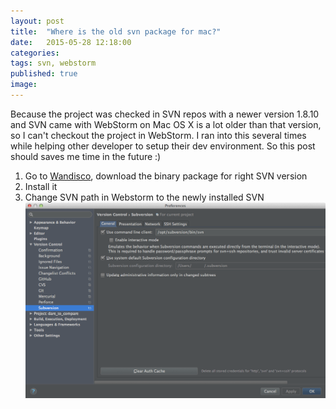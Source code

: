 ```yaml
---
layout: post
title:  "Where is the old svn package for mac?"
date:   2015-05-28 12:18:00
categories: 
tags: svn, webstorm
published: true
image: 
---
```


Because the project was checked in SVN repos with a newer version 1.8.10 
and SVN came with WebStorm on Mac OS X is a lot older than that version, so I can't checkout the project in WebStorm. 
I ran into this several times while helping other developer to setup their dev environment. 
So this post should saves me time in the future :)  

1. Go to [Wandisco](https://www.wandisco.com/subversion/os/downloads), download the binary package for right SVN version
2. Install it
3. Change SVN path in Webstorm to the newly installed SVN
![Webstorm SVN](assets/article_images/svn-webstorm.png)
